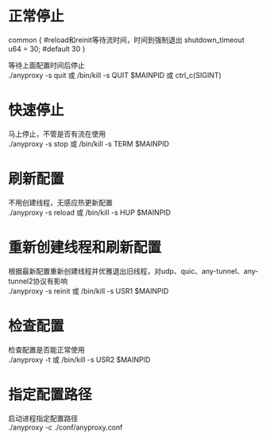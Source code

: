 # 正常停止
common {
    #reload和reinit等待流时间，时间到强制退出
    shutdown_timeout u64 = 30;    #default 30
}

等待上面配置时间后停止  
./anyproxy -s quit 或 /bin/kill -s QUIT $MAINPID  或 ctrl_c(SIGINT)   

# 快速停止
马上停止，不管是否有流在使用  
./anyproxy -s stop 或 /bin/kill -s TERM $MAINPID  

# 刷新配置
不用创建线程，无感应热更新配置  
./anyproxy -s reload 或 /bin/kill -s HUP $MAINPID  

# 重新创建线程和刷新配置
根据最新配置重新创建线程并优雅退出旧线程，对udp、quic、any-tunnel、any-tunnel2协议有影响  
./anyproxy -s reinit 或 /bin/kill -s USR1 $MAINPID  

# 检查配置
检查配置是否能正常使用  
./anyproxy -t 或 /bin/kill -s USR2 $MAINPID  

# 指定配置路径
启动进程指定配置路径  
./anyproxy -c ./conf/anyproxy.conf  